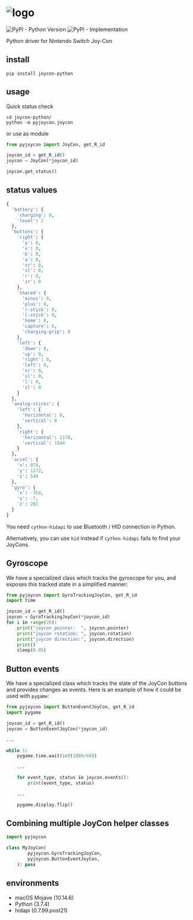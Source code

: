 # ![logo](https://i.gyazo.com/af04cc6000f2815ebc00d4dcf06b1eb9.png)

![PyPI - Python Version](https://img.shields.io/pypi/pyversions/joycon-python)
![PyPI - Implementation](https://img.shields.io/pypi/implementation/joycon-python)

Python driver for Nintendo Switch Joy-Con

## install

```shell
pip install joycon-python
```

## usage

Quick status check

```shell
cd joycon-python/
python -m pyjoycon.joycon
```

or use as module

```python
from pyjoycon import JoyCon, get_R_id

joycon_id = get_R_id()
joycon = JoyCon(*joycon_id)

joycon.get_status()
```

## status values

```python
{
  'battery': {
    'charging': 0,
    'level': 2
  },
  'buttons': {
    'right': {
      'y': 0,
      'x': 0,
      'b': 0,
      'a': 0,
      'sr': 0,
      'sl': 0,
      'r': 0,
      'zr': 0
    },
    'shared': {
      'minus': 0,
      'plus': 0,
      'r-stick': 0,
      'l-stick': 0,
      'home': 0,
      'capture': 0,
      'charging-grip': 0
    },
    'left': {
      'down': 0,
      'up': 0,
      'right': 0,
      'left': 0,
      'sr': 0,
      'sl': 0,
      'l': 0,
      'zl': 0
    }
  },
  'analog-sticks': {
    'left': {
      'horizontal': 0,
      'vertical': 0
    },
    'right': {
      'horizontal': 2170,
      'vertical': 1644
    }
  },
  'accel': {
    'x': 879,
    'y': 1272,
    'z': 549
  },
  'gyro': {
    'x': -354,
    'y': -7,
    'z': 281
  }
}

```

You need `cython-hidapi` to use Bluetooth / HID connection in Python.

Alternatively, you can use `hid` instead if `cython-hidapi` fails to find your JoyCons.


## Gyroscope

We have a specialized class which tracks the gyroscope for you, and
exposes this tracked state in a simplified manner:

```python
from pyjoycon import GyroTrackingJoyCon, get_R_id
import time

joycon_id = get_R_id()
joycon = GyroTrackingJoyCon(*joycon_id)
for i in range(20):
    print("joycon pointer:  ", joycon.pointer)
    print("joycon rotation: ", joycon.rotation)
    print("joycon direction:", joycon.direction)
    print()
    sleep(0.05)
```


## Button events

We have a specialized class which tracks the state of the JoyCon buttons and
provides changes as events. Here is an example of how it could be used with `pygame`:

```python
from pyjoycon import ButtonEventJoyCon, get_R_id
import pygame

joycon_id = get_R_id()
joycon = ButtonEventJoyCon(*joycon_id)

...

while 1:
    pygame.time.wait(int(1000/60))

    ...

    for event_type, status in joycon.events():
        print(event_type, status)

    ...

    pygame.display.flip()
```


## Combining multiple JoyCon helper classes

```python
import pyjoycon

class MyJoyCon(
        pyjoycon.GyroTrackingJoyCon,
        pyjoycon.ButtonEventJoyCon,
    ): pass
```


## environments

- macOS Mojave (10.14.6)
- Python (3.7.4)
- hidapi (0.7.99.post21)
